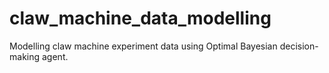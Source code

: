 # claw_machine_data_modelling
Modelling claw machine experiment data using Optimal Bayesian decision-making agent.
